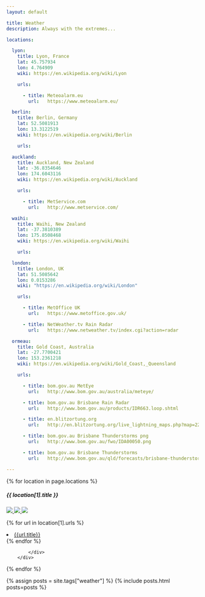 ```yaml
---
layout: default

title: Weather
description: Always with the extremes...

locations:

  lyon:
    title: Lyon, France
    lat: 45.757934
    lon: 4.764909
    wiki: https://en.wikipedia.org/wiki/Lyon

    urls:

      - title: Meteoalarm.eu
        url:   https://www.meteoalarm.eu/

  berlin:
    title: Berlin, Germany
    lat: 52.5081913
    lon: 13.3122519
    wiki: https://en.wikipedia.org/wiki/Berlin

    urls:

  auckland:
    title: Auckland, New Zealand
    lat: -36.8354646
    lon: 174.6043116
    wiki: https://en.wikipedia.org/wiki/Auckland

    urls:

      - title: MetService.com
        url:   http://www.metservice.com/

  waihi:
    title: Waihi, New Zealand
    lat: -37.3810389
    lon: 175.8508468
    wiki: https://en.wikipedia.org/wiki/Waihi

    urls:

  london:
    title: London, UK
    lat: 51.5085642
    lon: 0.0153286
    wiki: "https://en.wikipedia.org/wiki/London"

    urls:

      - title: MetOffice UK
        url:   https://www.metoffice.gov.uk/

      - title: NetWeather.tv Rain Radar
        url:   https://www.netweather.tv/index.cgi?action=radar

  ormeau:
    title: Gold Coast, Australia
    lat: -27.7700421
    lon: 153.2361218
    wiki: https://en.wikipedia.org/wiki/Gold_Coast,_Queensland

    urls:

      - title: bom.gov.au MetEye
        url:   http://www.bom.gov.au/australia/meteye/

      - title: bom.gov.au Brisbane Rain Radar
        url:   http://www.bom.gov.au/products/IDR663.loop.shtml

      - title: en.blitzortung.org
        url:   http://en.blitzortung.org/live_lightning_maps.php?map=22

      - title: bom.gov.au Brisbane Thunderstorms png
        url:   http://www.bom.gov.au/fwo/IDA00050.png

      - title: bom.gov.au Brisbane Thunderstorms
        url:   http://www.bom.gov.au/qld/forecasts/brisbane-thunderstorms.shtml

---
```


<div class="row">
{% for location in page.locations %}
    <div class="col-sm-4">
        <div class="card" style="width: 18rem;">
            <div class="card-body">
                <h5 class="card-title">{{ location[1].title }}</h5>

<a class="card-link" title="earth.nullschool.net" href="https://earth.nullschool.net/#current/wind/surface/level/orthographic={{location[1].lon}},{{location[1].lat}}/loc={{location[1].lon}},{{location[1].lat}}">
<img src="https://earth.nullschool.net/favicon.ico?v2" />
</a>

<a class="card-link" title="lightningmaps.org" href="https://www.lightningmaps.org/?lang=en#m=oss;t=3;s=0;o=0;b=;ts=0;y={{location[1].lat}};x={{location[1].lon}};z=7;">
<img src="https://www.lightningmaps.org/Images/favicon.ico" />
</a>

<a class="card-link" title="wikipedia.org" href="{{location[1].wiki}}">
<img src="https://en.wikipedia.org/static/favicon/wikipedia.ico" />
</a>

{% for url in location[1].urls %}
<li><a href="{{url.url}}">{{url.title}}</a></li>
{% endfor %}

            </div>
        </div>
  </div>
{% endfor %}
</div>

{% assign posts = site.tags["weather"] %}
{% include posts.html posts=posts %}
